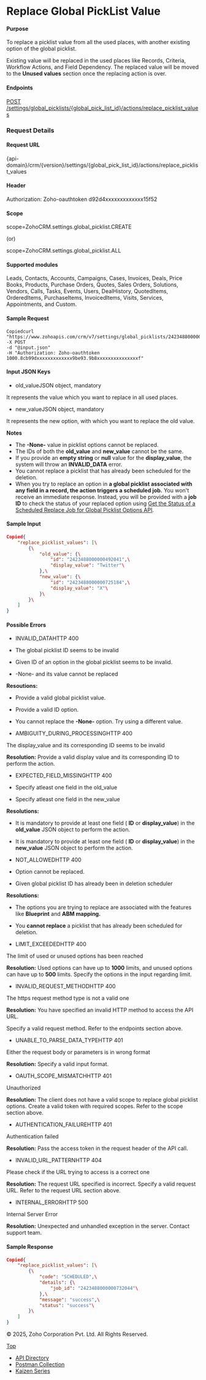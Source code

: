 
# Replace Global PickList Value

#### Purpose

To replace a picklist value from all the used places, with another existing option of the global picklist.

Existing value will be replaced in the used places like Records, Criteria, Workflow Actions, and Field Dependency. The replaced value will be moved to the **Unused values** section once the replacing action is over.

#### Endpoints

[POST /settings/global\_picklists/{global\_pick\_list\_id}/actions/replace\_picklist\_values](https://www.zoho.com/crm/developer/docs/api/v7/replace-global-picklist-options.html)

### Request Details

#### Request URL

{api-domain}/crm/{version}/settings/{global\_pick\_list\_id}/actions/replace\_picklist\_values

#### Header

Authorization: Zoho-oauthtoken d92d4xxxxxxxxxxxxx15f52

#### Scope

scope=ZohoCRM.settings.global\_picklist.CREATE

(or)

scope=ZohoCRM.settings.global\_picklist.ALL

#### Supported modules

Leads, Contacts, Accounts, Campaigns, Cases, Invoices, Deals, Price Books, Products, Purchase Orders, Quotes, Sales Orders, Solutions, Vendors, Calls, Tasks, Events, Users, DealHistory, QuotedItems, OrderedItems, PurchaseItems, InvoicedItems, Visits, Services, Appointments, and Custom.

#### Sample Request

``` curl
Copiedcurl "https://www.zohoapis.com/crm/v7/settings/global_picklists/2423488000000725183/actions/replace_picklist_values"
-X POST
-d "@input.json"
-H "Authorization: Zoho-oauthtoken 1000.8cb99dxxxxxxxxxxxxx9be93.9b8xxxxxxxxxxxxxxxf"
```

#### Input JSON Keys

- old\_valueJSON object, mandatory



It represents the value which you want to replace in all used places.

- new\_valueJSON object, mandatory



It represents the new option, with which you want to replace the old value.


**Notes**

- The **-None-** value in picklist options cannot be replaced.
- The IDs of both the **old\_value** and **new\_value** cannot be the same.
- If you provide an **empty string** or **null** value for the **display\_value**, the system will throw an **INVALID\_DATA** error.
- You cannot replace a picklist that has already been scheduled for the deletion.
- When you try to replace an option in **a global picklist associated with any field in a record, the action triggers a scheduled job.** You won't receive an immediate response. Instead, you will be provided with a **job ID** to check the status of your replaced option using [Get the Status of a Scheduled Replace Job for Global Picklist Options API](https://www.zoho.com/crm/developer/docs/api/v7/gpl-replace-status.html).

#### Sample Input

``` json
Copied{
    "replace_picklist_values": [\
        {\
            "old_value": {\
                "id": "2423488000000492041",\
                "display_value": "Twitter"\
            },\
            "new_value": {\
                "id": "2423488000000725184",\
                "display_value": "X"\
            }\
        }\
    ]
}
```

#### Possible Errors

- INVALID\_DATAHTTP 400



- The global picklist ID seems to be invalid
- Given ID of an option in the global picklist seems to be invalid.
- -None- and its value cannot be replaced

**Resoutions:**

- Provide a valid global picklist value.
- Provide a valid ID option.
- You cannot replace the **-None-** option. Try using a different value.

- AMBIGUITY\_DURING\_PROCESSINGHTTP 400



The display\_value and its corresponding ID seems to be invalid



**Resolution:** Provide a valid display value and its corresponding ID to perform the action.

- EXPECTED\_FIELD\_MISSINGHTTP 400



- Specify atleast one field in the old\_value
- Specify atleast one field in the new\_value

**Resolutions:**

- It is mandatory to provide at least one field ( **ID** or **display\_value**) in the **old\_value** JSON object to perform the action.
- It is mandatory to provide at least one field ( **ID** or **display\_value**) in the **new\_value** JSON object to perform the action.

- NOT\_ALLOWEDHTTP 400



- Option cannot be replaced.
- Given global picklist ID has already been in deletion scheduler

**Resolutions:**

- The options you are trying to replace are associated with the features like **Blueprint** and **ABM mapping.**
- You **cannot replace** a picklist that has already been scheduled for deletion.

- LIMIT\_EXCEEDEDHTTP 400



The limit of used or unused options has been reached

**Resolution:** Used options can have up to **1000** limits, and unused options can have up to **500** limits. Specify the options in the input regarding limit.

- INVALID\_REQUEST\_METHODHTTP 400



The https request method type is not a valid one

**Resolution:** You have specified an invalid HTTP method to access the API URL.

Specify a valid request method. Refer to the endpoints section above.

- UNABLE\_TO\_PARSE\_DATA\_TYPEHTTP 401



Either the request body or parameters is in wrong format

**Resolution:** Specify a valid input format.

- OAUTH\_SCOPE\_MISMATCHHTTP 401



Unauthorized

**Resolution:** The client does not have a valid scope to replace global picklist options. Create a valid token with required scopes. Refer to the scope section above.

- AUTHENTICATION\_FAILUREHTTP 401



Authentication failed

**Resolution:** Pass the access token in the request header of the API call.

- INVALID\_URL\_PATTERNHTTP 404



Please check if the URL trying to access is a correct one

**Resolution:** The request URL specified is incorrect. Specify a valid request URL. Refer to the request URL section above.

- INTERNAL\_ERRORHTTP 500



Internal Server Error

**Resolution:** Unexpected and unhandled exception in the server. Contact support team.


#### Sample Response

``` json
Copied{
    "replace_picklist_values": [\
        {\
            "code": "SCHEDULED",\
            "details": {\
                "job_id": "2423488000000732044"\
            },\
            "message": "success",\
            "status": "success"\
        }\
    ]
}
```

© 2025, Zoho Corporation Pvt. Ltd. All Rights Reserved.

[Top](https://www.zoho.com/crm/developer/docs/api/v7/replace-global-picklist-options.html#top)

- [API Directory](https://www.zoho.com/crm/developer/docs/api-directory.html?source_from=qlink_)
- [Postman Collection](https://www.postman.com/zohocrmdevelopers/workspace/zoho-crm-developers/overview?source_from=qlink_)
- [Kaizen Series](https://www.zoho.com/crm/developer/docs/kaizen-series-directory.html?source_from=qlink_)
